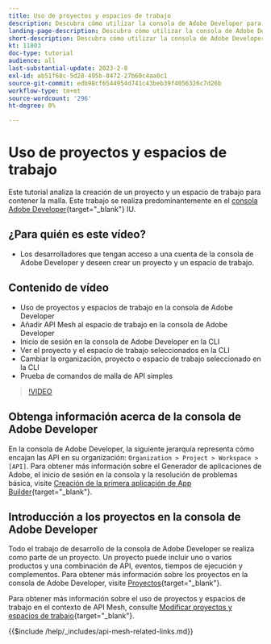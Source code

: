 ```yaml
---
title: Uso de proyectos y espacios de trabajo
description: Descubra cómo utilizar la consola de Adobe Developer para trabajar con proyectos y espacios de trabajo.
landing-page-description: Descubra cómo utilizar la consola de Adobe Developer. Obtenga información sobre los proyectos y espacios de trabajo que se utilizarán con API Mesh.
short-description: Descubra cómo utilizar la consola de Adobe Developer. Obtenga información sobre los proyectos y espacios de trabajo que se utilizarán con API Mesh.
kt: 11803
doc-type: tutorial
audience: all
last-substantial-update: 2023-2-8
exl-id: ab51f68c-5d28-495b-8472-27b60c4aa8c1
source-git-commit: edb98cf6544954d741c43beb39f4056326c7d26b
workflow-type: tm+mt
source-wordcount: '296'
ht-degree: 0%

---
```


# Uso de proyectos y espacios de trabajo

Este tutorial analiza la creación de un proyecto y un espacio de trabajo para contener la malla. Este trabajo se realiza predominantemente en el [consola Adobe Developer](https://developer.adobe.com/console){target="_blank"} IU.

## ¿Para quién es este vídeo?

* Los desarrolladores que tengan acceso a una cuenta de la consola de Adobe Developer y deseen crear un proyecto y un espacio de trabajo.

## Contenido de vídeo

* Uso de proyectos y espacios de trabajo en la consola de Adobe Developer
* Añadir API Mesh al espacio de trabajo en la consola de Adobe Developer
* Inicio de sesión en la consola de Adobe Developer en la CLI
* Ver el proyecto y el espacio de trabajo seleccionados en la CLI
* Cambiar la organización, proyecto o espacio de trabajo seleccionado en la CLI
* Prueba de comandos de malla de API simples

>[!VIDEO](https://video.tv.adobe.com/v/3414123?quality=12&learn=on)

## Obtenga información acerca de la consola de Adobe Developer

En la consola de Adobe Developer, la siguiente jerarquía representa cómo encajan las API en su organización: `Organization > Project > Workspace > [API]`. Para obtener más información sobre el Generador de aplicaciones de Adobe, el inicio de sesión en la consola y la resolución de problemas básica, visite [Creación de la primera aplicación de App Builder](https://developer.adobe.com/app-builder/docs/getting_started/first_app/){target="_blank"}.

## Introducción a los proyectos en la consola de Adobe Developer

Todo el trabajo de desarrollo de la consola de Adobe Developer se realiza como parte de un proyecto. Un proyecto puede incluir uno o varios productos y una combinación de API, eventos, tiempos de ejecución y complementos. Para obtener más información sobre los proyectos en la consola de Adobe Developer, visite [Proyectos](https://developer.adobe.com/developer-console/docs/guides/projects/){target="_blank"}.

Para obtener más información sobre el uso de proyectos y espacios de trabajo en el contexto de API Mesh, consulte [Modificar proyectos y espacios de trabajo](https://developer.adobe.com/graphql-mesh-gateway/gateway/create-mesh/#modify-projects-and-workspaces){target="_blank"}.

{{$include /help/_includes/api-mesh-related-links.md}}
